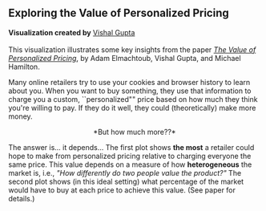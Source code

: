 ## Exploring the Value of Personalized Pricing 
**Visualization created by** [Vishal Gupta](http://faculty.marshall.usc.edu/Vishal-Gupta/)
<br>
<br>
This visualization illustrates some key insights
from the paper [*The Value of Personalized Pricing*](http://faculty.marshall.usc.edu/Vishal-Gupta/Papers/PersonalizedPricing.pdf), by Adam Elmachtoub, Vishal Gupta, and Michael Hamilton.

Many online retailers try to use your cookies and browser history to learn about you.  When you want to buy something, they use that information to charge you a custom, ``personalized"" price based on how much they think you're willing to pay. If they do it well, they could (theoretically) make more money.

<center>
 *But how much more??*
</center>

The answer is... it depends... The first plot shows **the most** a retailer could hope to make from personalized pricing relative to charging everyone the same price.  This value depends on a measure of how **heterogeneous** the market is, i.e., *"How differently do two people value the product?"*  The second plot shows (in this ideal setting) what percentage of the market would have to buy at each price to achieve this value.  (See paper for details.)
